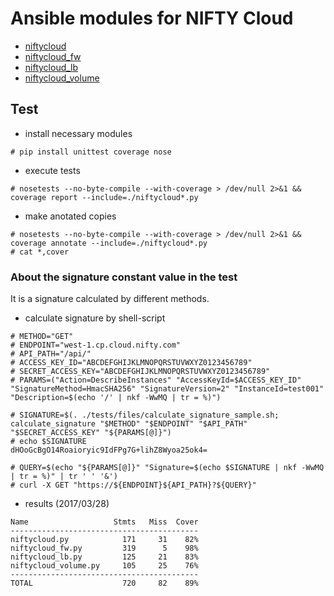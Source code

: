 # Ansible modules for NIFTY Cloud

* [niftycloud](documents/niftycloud.md)
* [niftycloud_fw](documents/niftycloud_fw.md)
* [niftycloud_lb](documents/niftycloud_lb.md)
* [niftycloud_volume](documents/niftycloud_volume.md)

## Test

* install necessary modules
```
# pip install unittest coverage nose
```

* execute tests
```
# nosetests --no-byte-compile --with-coverage > /dev/null 2>&1 && coverage report --include=./niftycloud*.py
```

* make anotated copies
```
# nosetests --no-byte-compile --with-coverage > /dev/null 2>&1 && coverage annotate --include=./niftycloud*.py
# cat *,cover
```

### About the signature constant value in the test

It is a signature calculated by different methods.

* calculate signature by shell-script
```
# METHOD="GET"
# ENDPOINT="west-1.cp.cloud.nifty.com"
# API_PATH="/api/"
# ACCESS_KEY_ID="ABCDEFGHIJKLMNOPQRSTUVWXYZ0123456789"
# SECRET_ACCESS_KEY="ABCDEFGHIJKLMNOPQRSTUVWXYZ0123456789"
# PARAMS=("Action=DescribeInstances" "AccessKeyId=$ACCESS_KEY_ID" "SignatureMethod=HmacSHA256" "SignatureVersion=2" "InstanceId=test001" "Description=$(echo '/' | nkf -WwMQ | tr = %)")

# SIGNATURE=$(. ./tests/files/calculate_signature_sample.sh; calculate_signature "$METHOD" "$ENDPOINT" "$API_PATH" "$SECRET_ACCESS_KEY" "${PARAMS[@]}")
# echo $SIGNATURE
dHOoGcBgO14Roaioryic9IdFPg7G+lihZ8Wyoa25ok4=

# QUERY=$(echo "${PARAMS[@]}" "Signature=$(echo $SIGNATURE | nkf -WwMQ | tr = %)" | tr ' ' '&')
# curl -X GET "https://${ENDPOINT}${API_PATH}?${QUERY}"
```

* results (2017/03/28)
```
Name                   Stmts   Miss  Cover
------------------------------------------
niftycloud.py            171     31    82%
niftycloud_fw.py         319      5    98%
niftycloud_lb.py         125     21    83%
niftycloud_volume.py     105     25    76%
------------------------------------------
TOTAL                    720     82    89%
```
